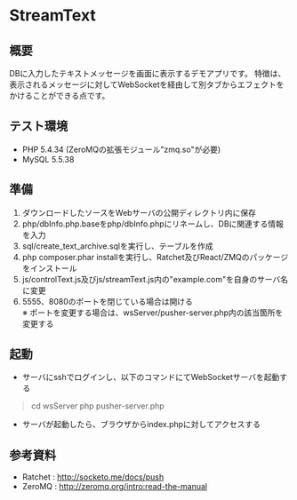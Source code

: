 # StreamText

## 概要
DBに入力したテキストメッセージを画面に表示するデモアプリです。
特徴は、表示されるメッセージに対してWebSocketを経由して別タブからエフェクトを  
かけることができる点です。


## テスト環境
* PHP 5.4.34 (ZeroMQの拡張モジュール"zmq.so"が必要)
* MySQL 5.5.38


## 準備
1. ダウンロードしたソースをWebサーバの公開ディレクトリ内に保存
2. php/dbInfo.php.baseをphp/dbInfo.phpにリネームし、DBに関連する情報を入力
3. sql/create_text_archive.sqlを実行し、テーブルを作成
4. php composer.phar installを実行し、Ratchet及びReact/ZMQのパッケージをインストール
5. js/controlText.js及びjs/streamText.js内の"example.com"を自身のサーバ名に変更
6. 5555、8080のポートを閉じている場合は開ける  
   ※ ポートを変更する場合は、wsServer/pusher-server.php内の該当箇所を変更する
   

## 起動
* サーバにsshでログインし、以下のコマンドにてWebSocketサーバを起動する

> cd wsServer
> php pusher-server.php

* サーバが起動したら、ブラウザからindex.phpに対してアクセスする


## 参考資料
* Ratchet : http://socketo.me/docs/push
* ZeroMQ  : http://zeromq.org/intro:read-the-manual
